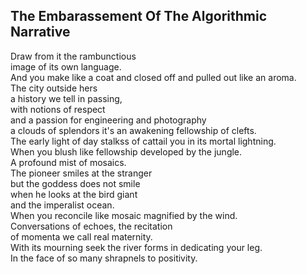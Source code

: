 The Embarassement Of The Algorithmic Narrative
----------------------------------------------
Draw from it the rambunctious  
image of its own language.  
And you make like a coat and closed off and pulled out like an aroma.  
The city outside hers  
a history we tell in passing,  
with notions of respect  
and a passion for engineering and photography  
a clouds of splendors it's an awakening fellowship of clefts.  
The early light of day stalkss of cattail you in its mortal lightning.  
When you blush like fellowship developed by the jungle.  
A profound mist of mosaics.  
The pioneer smiles at the stranger  
but the goddess does not smile  
when he looks at the bird giant  
and the imperalist ocean.  
When you reconcile like mosaic magnified by the wind.  
Conversations of echoes, the recitation  
of momenta we call real maternity.  
With its mourning seek the river forms in dedicating your leg.  
In the face of so many shrapnels to positivity.  

